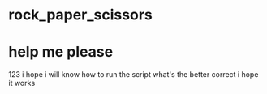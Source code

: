 # rock_paper_scissors
# help me please
123
i hope i will know how to run the script
what's the better
correct
i hope it works
